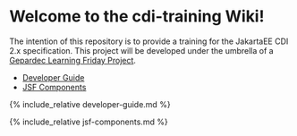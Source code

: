# Welcome to the cdi-training Wiki!

The intention of this repository is to provide a training for the JakartaEE CDI 2.x specification.
This project will be developed under the umbrella of a [Gepardec Learning Friday Project](https://www.gepardec.com/learning-friday/). 

* [Developer Guide](#developer-guide)
* [JSF Components](#jsf-components)

{% include_relative developer-guide.md %}

{% include_relative jsf-components.md %}
 